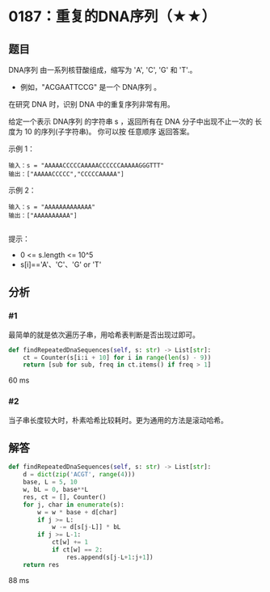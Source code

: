 # 0187：重复的DNA序列（★★）


## 题目

DNA序列 由一系列核苷酸组成，缩写为 'A', 'C', 'G' 和 'T'.。
- 例如，"ACGAATTCCG" 是一个 DNA序列 。

在研究 DNA 时，识别 DNA 中的重复序列非常有用。

给定一个表示 DNA序列 的字符串 s ，返回所有在 DNA 分子中出现不止一次的 长度为 10 的序列(子字符串)。
你可以按 任意顺序 返回答案。


示例 1：

    输入：s = "AAAAACCCCCAAAAACCCCCCAAAAAGGGTTT"
    输出：["AAAAACCCCC","CCCCCAAAAA"]

示例 2：

    输入：s = "AAAAAAAAAAAAA"
    输出：["AAAAAAAAAA"]
     
提示：
- 0 <= s.length <= 10^5
- s[i]=='A'、'C'、'G' or 'T'

## 分析

### #1

最简单的就是依次遍历子串，用哈希表判断是否出现过即可。	

```python
def findRepeatedDnaSequences(self, s: str) -> List[str]:
    ct = Counter(s[i:i + 10] for i in range(len(s) - 9))
    return [sub for sub, freq in ct.items() if freq > 1]
```
60 ms

### #2

当子串长度较大时，朴素哈希比较耗时。更为通用的方法是滚动哈希。

## 解答

```python
def findRepeatedDnaSequences(self, s: str) -> List[str]:
    d = dict(zip('ACGT', range(4)))
    base, L = 5, 10
    w, bL = 0, base**L
    res, ct = [], Counter()
    for j, char in enumerate(s):
        w = w * base + d[char]
        if j >= L:
            w -= d[s[j-L]] * bL
        if j >= L-1:
            ct[w] += 1
            if ct[w] == 2:
                res.append(s[j-L+1:j+1])
    return res
```
88 ms


